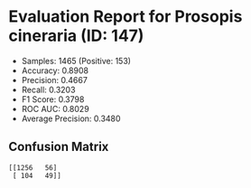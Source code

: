 # Evaluation Report for Prosopis cineraria (ID: 147)
- Samples: 1465 (Positive: 153)
- Accuracy: 0.8908
- Precision: 0.4667
- Recall: 0.3203
- F1 Score: 0.3798
- ROC AUC: 0.8029
- Average Precision: 0.3480

## Confusion Matrix
```
[[1256   56]
 [ 104   49]]
```